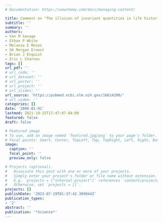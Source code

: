 ```yaml
---
# Documentation: https://wowchemy.com/docs/managing-content/

title: Comment on "The illusion of invariant quantities in life histories"
subtitle: ''
summary: ''
authors:
- Van M Savage
- Ethan P White
- Melanie E Moses
- SK Morgan Ernest
- Brian J Enquist
- Eric L Charnov
tags: []
url_pdf: ''
# url_code: ''
# url_dataset: ''
# url_poster: ''
# url_project: ''
# url_slides: ''
url_source: 'https://pubmed.ncbi.nlm.nih.gov/16614200/'
# url_video: ''
categories: []
date: '2006-01-01'
lastmod: 2021-10-25T17:47:07-04:00
featured: false
draft: false

# Featured image
# To use, add an image named `featured.jpg/png` to your page's folder.
# Focal points: Smart, Center, TopLeft, Top, TopRight, Left, Right, BottomLeft, Bottom, BottomRight.
image:
  caption: ''
  focal_point: ''
  preview_only: false

# Projects (optional).
#   Associate this post with one or more of your projects.
#   Simply enter your project's folder or file name without extension.
#   E.g. `projects = ["internal-project"]` references `content/project/deep-learning/index.md`.
#   Otherwise, set `projects = []`.
projects: []
publishDate: '2023-07-19T01:37:42.309044Z'
publication_types:
- '2'
abstract: ''
publication: '*Science*'
---
```

